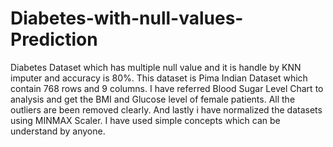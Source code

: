 # Diabetes-with-null-values-Prediction
Diabetes Dataset which has multiple null value and it is handle by KNN imputer and accuracy is 80%.
This dataset is Pima Indian Dataset which contain 768 rows and 9 columns. I have referred Blood Sugar Level Chart to analysis and get the BMI and Glucose level of female patients. All the outliers are been removed clearly. 
And lastly i have normalized the datasets using MINMAX Scaler.
I have used simple concepts which can be understand by anyone. 
